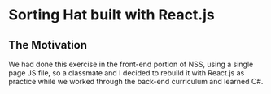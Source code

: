 # Sorting Hat built with React.js

## The Motivation

We had done this exercise in the front-end portion of NSS, using a single page JS file, so a classmate and I decided to rebuild it with React.js as practice while we worked through the back-end curriculum and learned C#.

